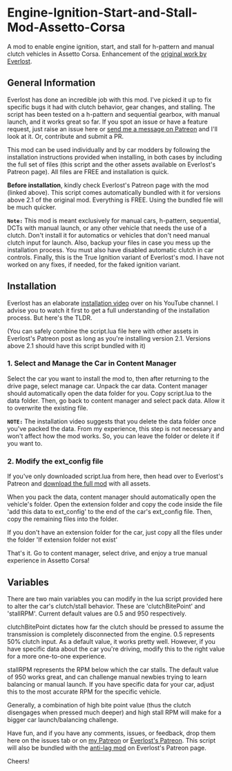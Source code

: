 # Engine-Ignition-Start-and-Stall-Mod-Assetto-Corsa
A mod to enable engine ignition, start, and stall for h-pattern and manual clutch vehicles in Assetto Corsa. Enhancement of the [original work by Everlost](https://www.patreon.com/posts/assetto-corsa-99700598). 

## General Information

Everlost has done an incredible job with this mod. I've picked it up to fix specific bugs it had with clutch behavior, gear changes, and stalling. The script has been tested on a h-pattern and sequential gearbox, with manual launch, and it works great so far. If you spot an issue or have a feature request, just raise an issue here or [send me a message on Patreon](www.patreon.com/IanOmondi) and I'll look at it. Or, contribute and submit a PR.

This mod can be used individually and by car modders by following the installation instructions provided when installing, in both cases by including the full set of files (this script and the other assets available on Everlost's Patreon page). All files are FREE and installation is quick. 

**Before installation**, kindly check Everlost's Patreon page with the mod (linked above). This script comes automatically bundled with it for versions above 2.1 of the original mod. Everything is FREE. Using the bundled file will be much quicker.




**``Note:``** This mod is meant exclusively for manual cars, h-pattern, sequential, DCTs with manual launch, or any other vehicle that needs the use of a clutch. Don't install it for automatics or vehicles that don't need manual clutch input for launch. Also, backup your files in case you mess up the installation process. You must also have disabled automatic clutch in car controls. Finally, this is the True Ignition variant of Everlost's mod. I have not worked on any fixes, if needed, for the faked ignition variant.




## Installation

Everlost has an elaborate [installation video](https://www.youtube.com/watch?v=B1rOc_Oanfk) over on his YouTube channel. I advise you to watch it first to get a full understanding of the installation process. But here's the TLDR. 

(You can safely combine the script.lua file here with other assets in Everlost's Patreon post as long as you're installing version 2.1. Versions above 2.1 should have this script bundled with it)

### 1. Select and Manage the Car in Content Manager

Select the car you want to install the mod to, then after returning to the drive page, select manage car. Unpack the car data. Content manager should automatically open the data folder for you. Copy script.lua to the data folder. Then, go back to content manager and select pack data. Allow it to overwrite the existing file.

**``NOTE:``** The installation video suggests that you delete the data folder once you've packed the data. From my experience, this step is not necessary and won't affect how the mod works. So, you can leave the folder or delete it if you want to. 

### 2. Modify the ext_config file

If you've only downloaded script.lua from here, then head over to Everlost's Patreon and [download the full mod](https://www.patreon.com/posts/assetto-corsa-99700598) with all assets. 

When you pack the data, content manager should automatically open the vehicle's folder. Open the extension folder and copy the code inside the file 'add this data to ext_config' to the end of the car's ext_config file. Then, copy the remaining files into the folder.

If you don't have an extension folder for the car, just copy all the files under the folder 'If extension folder not exist'

That's it. Go to content manager, select drive, and enjoy a true manual experience in Assetto Corsa!


## Variables

There are two main variables you can modify in the lua script provided here to alter the car's clutch/stall behavior. These are 'clutchBitePoint' and 'stallRPM'. Current default values are 0.5 and 950 respectively.

clutchBitePoint dictates how far the clutch should be pressed to assume the transmission is completely disconnected from the engine. 0.5 represents 50% clutch input. As a default value, it works pretty well. However, if you have specific data about the car you're driving, modify this to the right value for a more one-to-one experience.

stallRPM represents the RPM below which the car stalls. The default value of 950 works great, and can challenge manual newbies trying to learn balancing or manual launch. If you have specific data for your car, adjust this to the most accurate RPM for the specific vehicle.

Generally, a combination of high bite point value (thus the clutch disengages when pressed much deeper) and high stall RPM will make for a bigger car launch/balancing challenge. 

Have fun, and if you have any comments, issues, or feedback, drop them here on the issues tab or on [my Patreon](www.patreon.com/IanOmondi) or [Everlost's Patreon](https://www.patreon.com/posts/assetto-corsa-99700598). This script will also be bundled with the [anti-lag mod](https://www.patreon.com/posts/102221221) on Everlost's Patreon page.

Cheers!
